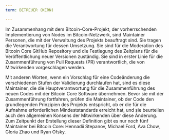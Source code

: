 ```yaml
---
term: BETREUER (KERN)

---
```

Im Zusammenhang mit dem Bitcoin-Core-Projekt, der vorherrschenden Implementierung von Nodes im Bitcoin-Netzwerk, sind Maintainer Personen, die mit der Verwaltung des Projekts beauftragt sind. Sie tragen die Verantwortung für dessen Umsetzung. Sie sind für die Moderation des Bitcoin Core GitHub Repository und die Festlegung des Zeitplans für die Veröffentlichung neuer Versionen zuständig. Sie sind in erster Linie für die Zusammenführung von Pull Requests (PR) verantwortlich, die von Mitwirkenden vorgeschlagen werden.

Mit anderen Worten, wenn ein Vorschlag für eine Codeänderung die verschiedenen Stufen der Validierung durchlaufen hat, sind es diese Maintainer, die die Hauptverantwortung für die Zusammenführung des neuen Codes mit der Bitcoin Core Software übernehmen. Bevor sie mit der Zusammenführung fortfahren, prüfen die Maintainer, ob der Code den grundlegenden Prinzipien des Projekts entspricht, ob er die für die Aufnahme erforderlichen Mindeststandards erreicht hat, und sie beurteilen auch den allgemeinen Konsens der Mitwirkenden über diese Änderung. Zum Zeitpunkt der Erstellung dieser Definition gibt es nur noch fünf Maintainer bei Bitcoin Core: Hennadii Stepanov, Michael Ford, Ava Chow, Gloria Zhao und Ryan Ofsky.